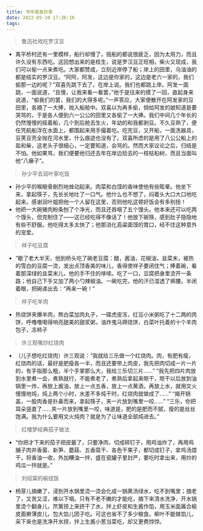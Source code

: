 ```yaml
---
title: 书中美食抄录
date: 2022-05-10 17:36:16
tags:
---
```

> 鲁迅社戏吃罗汉豆

* 离平桥村还有一里模样，船行却慢了，摇船的都说很疲乏，因为太用力，而且许久没有东西吃。这回想出来的是桂生，说是罗汉豆正旺相，柴火又现成，我们可以偷一点来煮吃。大家都赞成，立刻近岸停了船；岸上的田里，乌油油的都是结实的罗汉豆。“阿阿，阿发，这边是你家的，这边是老六一家的，我们偷那一边的呢？”双喜先跳下去了，在岸上说。我们也都跳上岸。阿发一面跳，一面说道，“且慢，让我来看一看罢，”他于是往来的摸了一回，直起身来说道，“偷我们的罢，我们的大得多呢。”一声答应，大家便散开在阿发家的豆田里，各摘了一大捧，抛入船舱中。双喜以为再多偷，倘给阿发的娘知道是要哭骂的，于是各人便到六一公公的田里又各偷了一大捧。我们中间几个年长的仍然慢慢的摇着船，几个到后舱去生火，年幼的和我都剥豆。不久豆熟了，便任凭航船浮在水面上，都围起来用手撮着吃。吃完豆，又开船，一面洗器具，豆荚豆壳全抛在河水里，什么痕迹也没有了。双喜所虑的是用了八公公船上的盐和柴，这老头子很细心，一定要知道，会骂的。然而大家议论之后，归结是不怕。他如果骂，我们便要他归还去年在岸边拾去的一枝枯桕树，而且当面叫他“八癞子”。

> 孙少平去润叶家吃饭

* 孙少平的喉眼骨剧烈地耸动起来。肉菜和白馍的香味使他有些眩晕。他坐下来，拿起筷子，先长长地吐了一口气。他什么也不想了，闷着头大口大口地吃起来。感谢润叶姐把他一个人留在这里，否则他吃这顿好饭会有多别扭！
* 他把一大碗猪肉粉条刨了个净光，而且还吞咽了五个馒头。他本来还可以吃两个馒头，但克制住了——这已经吃得不像话了！他放下碗筷，感到肚子隐隐地有些不舒服。他吃得太多太快了；他那消化高粱面馍的胃口，经不住这种意外的宠爱。

> 祥子吃豆腐

* “歇了老大半天，他到桥头吃了碗老豆腐：醋，酱油，花椒油，韭菜末，被热的雪白的豆腐一烫，发出点顶香美的味儿，香得使祥子要闭住气；捧着碗，看着那深绿的韭菜末儿，他的手不住的哆嗦。吃了一口，豆腐把身里烫开一条路；他自己下手又加了两小勺辣椒油。一碗吃完，他的汗已湿透了裤腰。半闭着眼，把碗递出去：“再来一碗！”

> 祥子吃羊肉

* 热烧饼夹爆羊肉，熬白菜加肉丸子，一碟虎皮冻，红豆小米粥吃了十二两的肉饼，呼噜噜喝得响亮甜美的甜浆粥，油炸鬼马蹄烧饼，白菜叶托着的十个羊肉包子，冻柿子

> 许三观嘴炒红烧肉 

* （儿子想吃红烧肉）许三观说：“我就给三乐做一个红烧肉。肉，有肥有瘦，红烧肉的话，最好是肥瘦各一半，而且还要带上肉皮，我先把肉切成一片一片的，有手指那么粗，半个手掌那么大，我给三乐切三片……”
“我先把四片肉放到水里煮一会，煮熟就行，不能煮老了，煮熟后拿起来晾干，晾干以后放到油锅里一炸，再放上酱油，放上一点五香，放上一点黄酒，再放上水，就用文火慢慢地炖，炖上两个小时，水差不多炖干时，红烧肉就做成了……”
“揭开锅盖，一股肉香是扑鼻而来，拿起筷子，夹一片放到嘴里一咬……”
“三乐，你把耳朵竖直了……夹一片放到嘴里一咬，味道是，肥的是肥而不腻，瘦的是丝丝饱满。我为什么要用文火炖肉？就是为了让味道全部炖进去。”

> 红楼梦经典茄子做法

* “你把才下来的茄子把皮籤了，只要净肉，切成碎钉子，用鸡油炸了，再用鸡脯子肉并香菌、新笋、蘑菇、五香腐干、各色干果子，都切成钉子，拿鸡汤煨干，将香油一收，外加糟油一拌，盛在瓷罐子里封严，要吃时拿出来，用炒的鸡瓜一拌就是。”

> 刘绍棠的榆钱饭

* 杨芽儿摘嫩了，浸到开水锅里烫一烫会化成一锅黄汤绿水，吃不到嘴里；摘老了，又苦又涩，难以下咽。只有不老不嫩的才能吃，摘下来清水洗净，开水锅里烫个翻身儿，笊篱捞上来挤干了水，拌上虾皮和生酱作馅，用玉米面羼合榆皮面擀薄皮儿，包大馅儿团子吃。可这也省不了多少粮食。柳叶不能做馅儿，采下来也是洗净开水捞，拌上生酱小葱当菜吃，却又更费饽饽。

 

